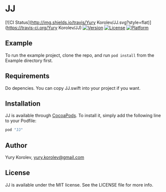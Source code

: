 # JJ

[![CI Status](http://img.shields.io/travis/Yury Korolev/JJ.svg?style=flat)](https://travis-ci.org/Yury Korolev/JJ)
[![Version](https://img.shields.io/cocoapods/v/JJ.svg?style=flat)](http://cocoapods.org/pods/JJ)
[![License](https://img.shields.io/cocoapods/l/JJ.svg?style=flat)](http://cocoapods.org/pods/JJ)
[![Platform](https://img.shields.io/cocoapods/p/JJ.svg?style=flat)](http://cocoapods.org/pods/JJ)

## Example

To run the example project, clone the repo, and run `pod install` from the Example directory first.



## Requirements

Do depencies. You can copy JJ.swift into your project if you want.

## Installation

JJ is available through [CocoaPods](http://cocoapods.org). To install
it, simply add the following line to your Podfile:

```ruby
pod "JJ"
```

## Author

Yury Korolev, yury.korolev@gmail.com

## License

JJ is available under the MIT license. See the LICENSE file for more info.
